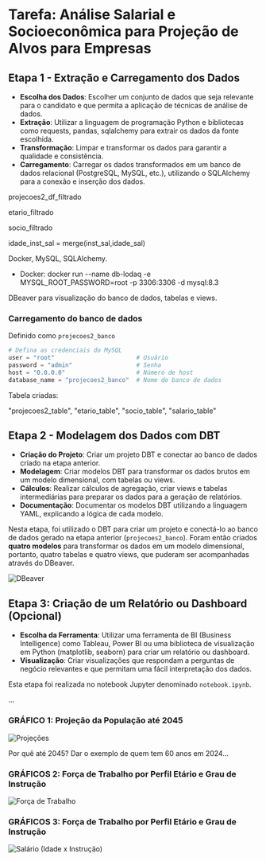 # Tarefa: Análise Salarial e Socioeconômica para Projeção de Alvos para Empresas

## Etapa 1 - Extração e Carregamento dos Dados

- **Escolha dos Dados**: Escolher um conjunto de dados que seja relevante para o candidato e que permita a aplicação de técnicas de análise de dados.
- **Extração**: Utilizar a linguagem de programação Python e bibliotecas como requests, pandas, sqlalchemy para extrair os dados da fonte escolhida.
- **Transformação**: Limpar e transformar os dados para garantir a qualidade e consistência.
- **Carregamento**: Carregar os dados transformados em um banco de dados relacional (PostgreSQL, MySQL, etc.), utilizando o SQLAlchemy para a conexão e inserção dos dados.

projecoes2_df_filtrado

etario_filtrado

socio_filtrado

idade_inst_sal = merge(inst_sal,idade_sal)

Docker, MySQL, SQLAlchemy.

- Docker:
docker run --name db-lodaq -e MYSQL_ROOT_PASSWORD=root -p 3306:3306 -d mysql:8.3

DBeaver para visualização do banco de dados, tabelas e views.

### Carregamento do banco de dados 
Definido como  ```projecoes2_banco```

``` python
# Defina as credenciais do MySQL
user = "root"                       # Usuário
password = "admin"                  # Senha
host = "0.0.0.0"                    # Número de host
database_name = "projecoes2_banco"  # Nome do banco de dados
```
Tabela criadas:

"projecoes2_table", "etario_table", "socio_table", "salario_table"



## Etapa 2 - Modelagem dos Dados com DBT
- **Criação do Projeto**: Criar um projeto DBT e conectar ao banco de dados criado na etapa anterior.
- **Modelagem**: Criar modelos DBT para transformar os dados brutos em um modelo dimensional, com tabelas ou views.
- **Cálculos**: Realizar cálculos de agregação, criar views e tabelas intermediárias para preparar os dados para a geração de relatórios.
- **Documentação**: Documentar os modelos DBT utilizando a linguagem YAML, explicando a lógica de cada modelo.

Nesta etapa, foi utilizado o DBT para criar um projeto e conectá-lo ao banco de dados gerado na etapa anterior (```projecoes2_banco```). Foram então criados **quatro modelos** para transformar os dados em um modelo dimensional, portanto, quatro tabelas e quatro views, que puderam ser acompanhadas através do DBeaver.

![DBeaver](/home/polia/repos/tarefa2/images/dbeaver_png.png)



## Etapa 3: Criação de um Relatório ou Dashboard (Opcional)

- **Escolha da Ferramenta**: Utilizar uma ferramenta de BI (Business Intelligence) como Tableau, Power BI ou uma biblioteca de visualização em Python (matplotlib, seaborn) para criar um relatório ou dashboard.
- **Visualização**: Criar visualizações que respondam a perguntas de negócio relevantes e que permitam uma fácil interpretação dos dados.

Esta etapa foi realizada no notebook Jupyter denominado ```notebook.ipynb```.

...

### GRÁFICO 1: Projeção da População até 2045

![Projeções](/home/polia/repos/tarefa2/images/projecoes.png)

Por quê até 2045? Dar o exemplo de quem tem 60 anos em 2024...


### GRÁFICOS 2: Força de Trabalho por Perfil Etário e Grau de Instrução

![Força de Trabalho](/home/polia/repos/tarefa2/images/forca_trab.png)


### GRÁFICOS 3: Força de Trabalho por Perfil Etário e Grau de Instrução

![Salário (Idade x Instrução)](/home/polia/repos/tarefa2/images/salario.png)